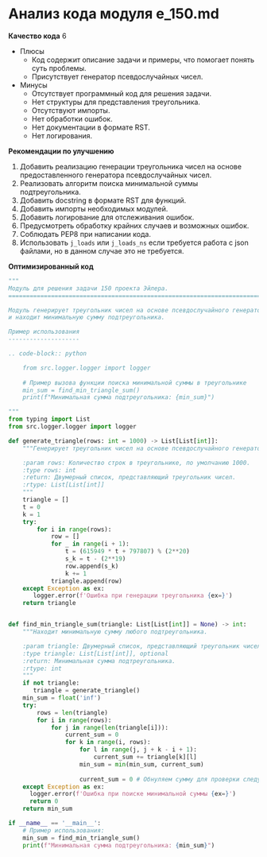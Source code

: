 # Анализ кода модуля e_150.md

**Качество кода**
6
- Плюсы
    - Код содержит описание задачи и примеры, что помогает понять суть проблемы.
    - Присутствует генератор псевдослучайных чисел.
- Минусы
    -  Отсутствует программный код для решения задачи.
    -  Нет структуры для представления треугольника.
    -  Отсутствуют импорты.
    -  Нет обработки ошибок.
    -  Нет  документации в формате RST.
    -  Нет логирования.

**Рекомендации по улучшению**
1. Добавить реализацию генерации треугольника чисел на основе предоставленного генератора псевдослучайных чисел.
2.  Реализовать алгоритм поиска минимальной суммы подтреугольника.
3. Добавить docstring в формате RST для функций.
4. Добавить импорты необходимых модулей.
5. Добавить логирование для отслеживания ошибок.
6. Предусмотреть обработку крайних случаев и возможных ошибок.
7.  Соблюдать PEP8 при написании кода.
8.  Использовать `j_loads` или `j_loads_ns` если требуется работа с json файлами, но в данном случае это не требуется.

**Оптимизированный код**
```python
"""
Модуль для решения задачи 150 проекта Эйлера.
=========================================================================================

Модуль генерирует треугольник чисел на основе псевдослучайного генератора
и находит минимальную сумму подтреугольника.

Пример использования
--------------------

.. code-block:: python

    from src.logger.logger import logger
    
    # Пример вызова функции поиска минимальной суммы в треугольнике
    min_sum = find_min_triangle_sum()
    print(f"Минимальная сумма подтреугольника: {min_sum}")

"""
from typing import List
from src.logger.logger import logger

def generate_triangle(rows: int = 1000) -> List[List[int]]:
    """Генерирует треугольник чисел на основе псевдослучайного генератора.

    :param rows: Количество строк в треугольнике, по умолчанию 1000.
    :type rows: int
    :return: Двумерный список, представляющий треугольник чисел.
    :rtype: List[List[int]]
    """
    triangle = []
    t = 0
    k = 1
    try:
        for i in range(rows):
            row = []
            for _ in range(i + 1):
                t = (615949 * t + 797807) % (2**20)
                s_k = t - (2**19)
                row.append(s_k)
                k += 1
            triangle.append(row)
    except Exception as ex:
       logger.error(f'Ошибка при генерации треугольника {ex=}')
    return triangle


def find_min_triangle_sum(triangle: List[List[int]] = None) -> int:
    """Находит минимальную сумму любого подтреугольника.

    :param triangle: Двумерный список, представляющий треугольник чисел. Если `None`, то генерируется треугольник 1000 строк.
    :type triangle: List[List[int]], optional
    :return: Минимальная сумма подтреугольника.
    :rtype: int
    """
    if not triangle:
       triangle = generate_triangle()
    min_sum = float('inf')
    try:
        rows = len(triangle)
        for i in range(rows):
            for j in range(len(triangle[i])):
                current_sum = 0
                for k in range(i, rows):
                    for l in range(j, j + k - i + 1):
                        current_sum += triangle[k][l]
                    min_sum = min(min_sum, current_sum)
                
                    current_sum = 0 # Обнуляем сумму для проверки следующего подтреугольника
    except Exception as ex:
      logger.error(f'Ошибка при поиске минимальной суммы {ex=}')
      return 0
    return min_sum

if __name__ == '__main__':
    # Пример использования:
    min_sum = find_min_triangle_sum()
    print(f"Минимальная сумма подтреугольника: {min_sum}")
```